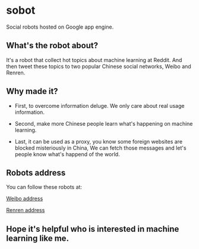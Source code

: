 sobot
======
Social robots hosted on Google app engine.

## What's the robot about?
It's a robot that collect hot topics about machine learning at Reddit. And then tweet these topics 
to two popular Chinese social networks, Weibo and Renren.

## Why made it?
* First, to overcome information deluge. We only care about real usage information.

* Second, make more Chinese people learn what's happening on machine learning.

* Last, it can be used as a proxy, you know some foreign websites are blocked misteriously in China, 
We can fetch those messages and let's people know what's happend of the world.

## Robots address
You can follow these robots at:

[Weibo address](http://weibo.com/reddit4ml)

[Renren address](http://www.renren.com/363090017/profile)

## Hope it's helpful who is interested in machine learning like me.


